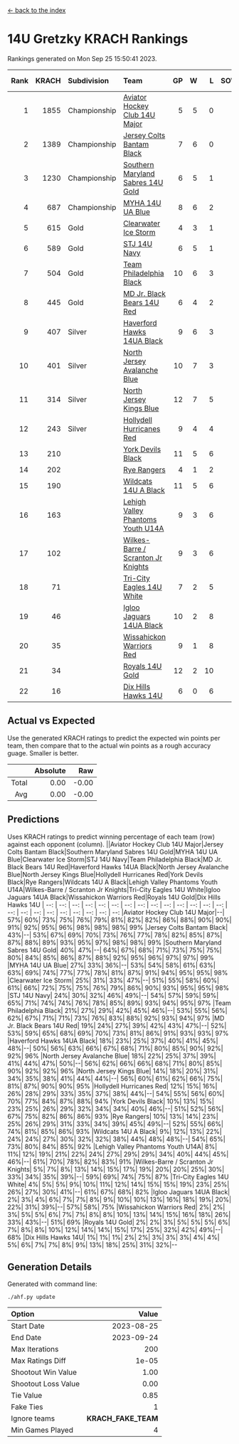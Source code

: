 [<- back to the index](readme.md)
# 14U Gretzky KRACH Rankings
Rankings generated on Mon Sep 25 15:50:41 2023.

Rank|KRACH|Subdivision|Team|GP|W|L|SOW|SOL|T|SoS|Exp Wins|Win Diff
---:|---:|:---|:---|---:|---:|---:|---:|---:|---:|---:|---:|---:
1|1855|Championship|[Aviator Hockey Club 14U Major](https://gamesheetstats.com/seasons/3659/teams/140575/schedule)|5|5|0|0|0|0|331|5.8|-0.0
2|1389|Championship|[Jersey Colts Bantam Black](https://gamesheetstats.com/seasons/3659/teams/140580/schedule)|7|6|0|0|0|1|308|7.7|0.0
3|1230|Championship|[Southern Maryland Sabres 14U Gold](https://gamesheetstats.com/seasons/3659/teams/140588/schedule)|6|5|1|0|0|0|518|5.8|-0.0
4|687|Championship|[MYHA 14U UA Blue](https://gamesheetstats.com/seasons/3659/teams/140583/schedule)|8|6|2|0|0|0|319|6.9|0.0
5|615|Gold|[Clearwater Ice Storm](https://gamesheetstats.com/seasons/3659/teams/142500/schedule)|4|3|1|0|0|0|331|3.9|0.0
6|589|Gold|[STJ 14U Navy](https://gamesheetstats.com/seasons/3659/teams/140589/schedule)|6|5|1|0|0|0|301|5.9|0.0
7|504|Gold|[Team Philadelphia Black](https://gamesheetstats.com/seasons/3659/teams/140590/schedule)|10|6|3|0|0|1|388|7.7|0.0
8|445|Gold|[MD Jr. Black Bears 14U Red](https://gamesheetstats.com/seasons/3659/teams/140581/schedule)|6|4|2|0|0|0|289|4.8|-0.0
9|407|Silver|[Haverford Hawks 14UA Black](https://gamesheetstats.com/seasons/3659/teams/140577/schedule)|9|6|3|0|0|0|394|6.8|-0.0
10|401|Silver|[North Jersey Avalanche Blue](https://gamesheetstats.com/seasons/3659/teams/140584/schedule)|10|7|3|0|0|0|278|7.9|0.0
11|314|Silver|[North Jersey Kings Blue](https://gamesheetstats.com/seasons/3659/teams/140585/schedule)|12|7|5|0|0|0|369|7.9|0.0
12|243|Silver|[Hollydell Hurricanes Red](https://gamesheetstats.com/seasons/3659/teams/140578/schedule)|9|4|4|0|0|1|443|5.7|0.0
13|210||[York Devils Black](https://gamesheetstats.com/seasons/3659/teams/140595/schedule)|11|5|6|0|0|0|485|5.9|0.0
14|202||[Rye Rangers](https://gamesheetstats.com/seasons/3659/teams/140587/schedule)|4|1|2|0|0|1|460|2.7|0.0
15|190||[Wildcats 14U A Black](https://gamesheetstats.com/seasons/3659/teams/140592/schedule)|11|5|6|0|0|0|467|5.9|0.0
16|163||[Lehigh Valley Phantoms Youth U14A](https://gamesheetstats.com/seasons/3659/teams/140582/schedule)|9|3|6|0|0|0|457|3.9|0.0
17|102||[Wilkes-Barre / Scranton Jr Knights](https://gamesheetstats.com/seasons/3659/teams/140593/schedule)|9|3|6|0|0|0|325|3.9|0.0
18|71||[Tri-City Eagles 14U White](https://gamesheetstats.com/seasons/3659/teams/140591/schedule)|7|2|5|0|0|0|387|2.8|-0.0
19|46||[Igloo Jaguars 14UA Black](https://gamesheetstats.com/seasons/3659/teams/140579/schedule)|10|2|8|0|0|0|250|2.9|0.0
20|35||[Wissahickon Warriors Red](https://gamesheetstats.com/seasons/3659/teams/140594/schedule)|9|1|8|0|0|0|301|1.9|0.0
21|34||[Royals 14U Gold](https://gamesheetstats.com/seasons/3659/teams/140586/schedule)|12|2|10|0|0|0|367|2.9|0.0
22|16||[Dix Hills Hawks 14U](https://gamesheetstats.com/seasons/3659/teams/140576/schedule)|6|0|6|0|0|0|242|0.9|0.0

## Actual vs Expected
Use the generated KRACH ratings to predict the expected win points per team, then compare that to the actual win points as a rough accuracy guage. Smaller is better.

||Absolute|Raw
|---:|---:|---:
|Total|0.00|-0.00
|Avg|0.00|-0.00

## Predictions
Uses KRACH ratings to predict winning percentage of each team (row) against each opponent (column).
||Aviator Hockey Club 14U Major|Jersey Colts Bantam Black|Southern Maryland Sabres 14U Gold|MYHA 14U UA Blue|Clearwater Ice Storm|STJ 14U Navy|Team Philadelphia Black|MD Jr. Black Bears 14U Red|Haverford Hawks 14UA Black|North Jersey Avalanche Blue|North Jersey Kings Blue|Hollydell Hurricanes Red|York Devils Black|Rye Rangers|Wildcats 14U A Black|Lehigh Valley Phantoms Youth U14A|Wilkes-Barre / Scranton Jr Knights|Tri-City Eagles 14U White|Igloo Jaguars 14UA Black|Wissahickon Warriors Red|Royals 14U Gold|Dix Hills Hawks 14U
| --: | --: | --: | --: | --: | --: | --: | --: | --: | --: | --: | --: | --: | --: | --: | --: | --: | --: | --: | --: | --: | --: | --: 
|Aviator Hockey Club 14U Major|--| 57%| 60%| 73%| 75%| 76%| 79%| 81%| 82%| 82%| 86%| 88%| 90%| 90%| 91%| 92%| 95%| 96%| 98%| 98%| 98%| 99%
|Jersey Colts Bantam Black| 43%|--| 53%| 67%| 69%| 70%| 73%| 76%| 77%| 78%| 82%| 85%| 87%| 87%| 88%| 89%| 93%| 95%| 97%| 98%| 98%| 99%
|Southern Maryland Sabres 14U Gold| 40%| 47%|--| 64%| 67%| 68%| 71%| 73%| 75%| 75%| 80%| 84%| 85%| 86%| 87%| 88%| 92%| 95%| 96%| 97%| 97%| 99%
|MYHA 14U UA Blue| 27%| 33%| 36%|--| 53%| 54%| 58%| 61%| 63%| 63%| 69%| 74%| 77%| 77%| 78%| 81%| 87%| 91%| 94%| 95%| 95%| 98%
|Clearwater Ice Storm| 25%| 31%| 33%| 47%|--| 51%| 55%| 58%| 60%| 61%| 66%| 72%| 75%| 75%| 76%| 79%| 86%| 90%| 93%| 95%| 95%| 98%
|STJ 14U Navy| 24%| 30%| 32%| 46%| 49%|--| 54%| 57%| 59%| 59%| 65%| 71%| 74%| 74%| 76%| 78%| 85%| 89%| 93%| 94%| 95%| 97%
|Team Philadelphia Black| 21%| 27%| 29%| 42%| 45%| 46%|--| 53%| 55%| 56%| 62%| 67%| 71%| 71%| 73%| 76%| 83%| 88%| 92%| 93%| 94%| 97%
|MD Jr. Black Bears 14U Red| 19%| 24%| 27%| 39%| 42%| 43%| 47%|--| 52%| 53%| 59%| 65%| 68%| 69%| 70%| 73%| 81%| 86%| 91%| 93%| 93%| 97%
|Haverford Hawks 14UA Black| 18%| 23%| 25%| 37%| 40%| 41%| 45%| 48%|--| 50%| 56%| 63%| 66%| 67%| 68%| 71%| 80%| 85%| 90%| 92%| 92%| 96%
|North Jersey Avalanche Blue| 18%| 22%| 25%| 37%| 39%| 41%| 44%| 47%| 50%|--| 56%| 62%| 66%| 66%| 68%| 71%| 80%| 85%| 90%| 92%| 92%| 96%
|North Jersey Kings Blue| 14%| 18%| 20%| 31%| 34%| 35%| 38%| 41%| 44%| 44%|--| 56%| 60%| 61%| 62%| 66%| 75%| 81%| 87%| 90%| 90%| 95%
|Hollydell Hurricanes Red| 12%| 15%| 16%| 26%| 28%| 29%| 33%| 35%| 37%| 38%| 44%|--| 54%| 55%| 56%| 60%| 70%| 77%| 84%| 87%| 88%| 94%
|York Devils Black| 10%| 13%| 15%| 23%| 25%| 26%| 29%| 32%| 34%| 34%| 40%| 46%|--| 51%| 52%| 56%| 67%| 75%| 82%| 86%| 86%| 93%
|Rye Rangers| 10%| 13%| 14%| 23%| 25%| 26%| 29%| 31%| 33%| 34%| 39%| 45%| 49%|--| 52%| 55%| 66%| 74%| 81%| 85%| 86%| 93%
|Wildcats 14U A Black|  9%| 12%| 13%| 22%| 24%| 24%| 27%| 30%| 32%| 32%| 38%| 44%| 48%| 48%|--| 54%| 65%| 73%| 80%| 84%| 85%| 92%
|Lehigh Valley Phantoms Youth U14A|  8%| 11%| 12%| 19%| 21%| 22%| 24%| 27%| 29%| 29%| 34%| 40%| 44%| 45%| 46%|--| 61%| 70%| 78%| 82%| 83%| 91%
|Wilkes-Barre / Scranton Jr Knights|  5%|  7%|  8%| 13%| 14%| 15%| 17%| 19%| 20%| 20%| 25%| 30%| 33%| 34%| 35%| 39%|--| 59%| 69%| 74%| 75%| 87%
|Tri-City Eagles 14U White|  4%|  5%|  5%|  9%| 10%| 11%| 12%| 14%| 15%| 15%| 19%| 23%| 25%| 26%| 27%| 30%| 41%|--| 61%| 67%| 68%| 82%
|Igloo Jaguars 14UA Black|  2%|  3%|  4%|  6%|  7%|  7%|  8%|  9%| 10%| 10%| 13%| 16%| 18%| 19%| 20%| 22%| 31%| 39%|--| 57%| 58%| 75%
|Wissahickon Warriors Red|  2%|  2%|  3%|  5%|  5%|  6%|  7%|  7%|  8%|  8%| 10%| 13%| 14%| 15%| 16%| 18%| 26%| 33%| 43%|--| 51%| 69%
|Royals 14U Gold|  2%|  2%|  3%|  5%|  5%|  5%|  6%|  7%|  8%|  8%| 10%| 12%| 14%| 14%| 15%| 17%| 25%| 32%| 42%| 49%|--| 68%
|Dix Hills Hawks 14U|  1%|  1%|  1%|  2%|  2%|  3%|  3%|  3%|  4%|  4%|  5%|  6%|  7%|  7%|  8%|  9%| 13%| 18%| 25%| 31%| 32%|--

## Generation Details

Generated with command line:
```
./ahf.py update
```

| Option | Value |
| :----- | ----: |
| Start Date | 2023-08-25 |
| End Date | 2023-09-24 |
| Max Iterations | 200 |
| Max Ratings Diff | 1e-05 |
| Shootout Win Value | 1.00 |
| Shootout Loss Value | 0.00 |
| Tie Value | 0.85 |
| Fake Ties | 1 |
| Ignore teams | __KRACH_FAKE_TEAM__ |
| Min Games Played | 4 |

